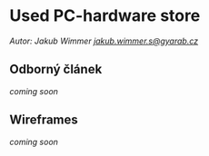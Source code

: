 # Used PC-hardware store

*Autor: Jakub Wimmer <jakub.wimmer.s@gyarab.cz>*

## Odborný článek

*coming soon*

## Wireframes

*coming soon*
